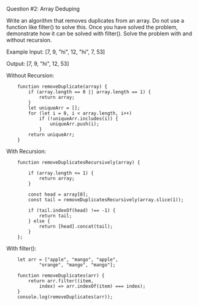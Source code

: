 Question #2: Array Deduping

Write an algorithm that removes duplicates from an array. Do not use a function like filter() to solve this. Once you have solved the problem, demonstrate how it can be solved with filter(). Solve the problem with and without recursion.

Example
Input: [7, 9, "hi", 12, "hi", 7, 53]

Output: [7, 9, "hi", 12, 53]

Without Recursion:
 
        function removeDuplicate(array) {
            if (array.length == 0 || array.length == 1) {
                return array;
            }
            let uniqueArr = [];
            for (let i = 0, i < array.length, i++)
                if (!uniqueArr.includes(i)) {
                    uniqueArr.push(i);
                }
            return uniqueArr;
        }

With Recursion:

        function removeDuplicatesRecursively(array) {

            if (array.length <= 1) {
                return array;
            }

            const head = array[0];
            const tail = removeDuplicatesRecursively(array.slice(1));

            if (tail.indexOf(head) !== -1) {
                return tail;
            } else {
                return [head].concat(tail);
            }
        };
        
With filter():

        let arr = ["apple", "mango", "apple",
                "orange", "mango", "mango"];
        
        function removeDuplicates(arr) {
            return arr.filter((item,
                index) => arr.indexOf(item) === index);
        }
        console.log(removeDuplicates(arr));


